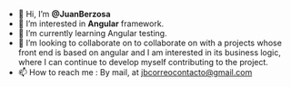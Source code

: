 - 👋 Hi, I’m **@JuanBerzosa**
- 👀 I’m interested in **Angular** framework.
- 🌱 I’m currently learning Angular testing.
- 💞️ I’m looking to collaborate on to collaborate on with a projects whose front end is based on angular and I am interested in its business logic, 
where I can continue to develop myself contributing to the project.
- 📫 How to reach me : By mail, at jbcorreocontacto@gmail.com

<!---
JuanBerzosa/JuanBerzosa is a ✨ special ✨ repository because its `README.md` (this file) appears on your GitHub profile.
You can click the Preview link to take a look at your changes.
--->
